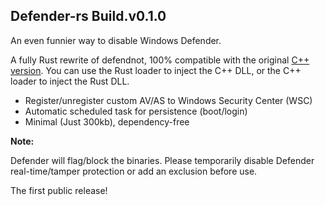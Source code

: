 ## Defender-rs Build.v0.1.0

An even funnier way to disable Windows Defender.

A fully Rust rewrite of defendnot, 100% compatible with the original [C++ version](https://github.com/es3n1n/defendnot). You can use the Rust loader to inject the C++ DLL, or the C++ loader to inject the Rust DLL.

- Register/unregister custom AV/AS to Windows Security Center (WSC)
- Automatic scheduled task for persistence (boot/login)
- Minimal (Just 300kb), dependency-free

**Note:**

Defender will flag/block the binaries. Please temporarily disable Defender real-time/tamper protection or add an exclusion before use.

The first public release!
